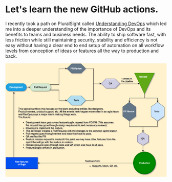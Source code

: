 # Let's learn the new GitHub actions.

I recently took a path on PluralSight called [Understanding DevOps](https://www.pluralsight.com/paths/understanding-devops) which led me into a deeper understanding of the importance of DevOps and its benefits to teams and business needs. The ability to ship software fast, with less friction while still maintaining security, stability and efficiency is not easy without having a clear end to end setup of automation on all workflow levels from conception of ideas or features all the way to production and back.

![](./workflow.png)
